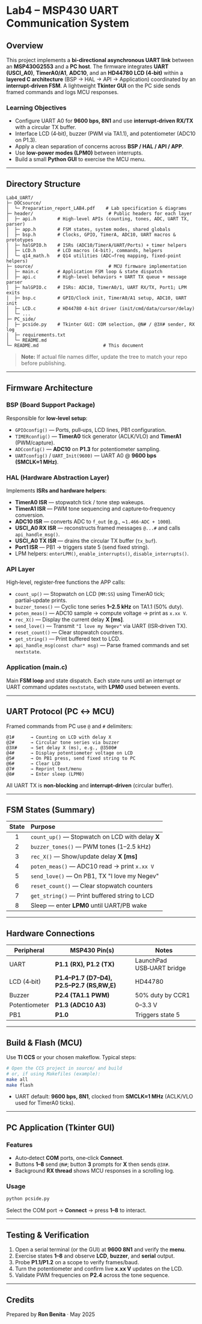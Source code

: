 # Lab4 – MSP430 UART Communication System

## Overview

This project implements a **bi‑directional asynchronous UART link** between an **MSP430G2553** and a **PC host**. The firmware integrates **UART (USCI_A0)**, **TimerA0/A1**, **ADC10**, and an **HD44780 LCD (4‑bit)** within a **layered C architecture** (BSP → HAL → API → Application) coordinated by an **interrupt‑driven FSM**. A lightweight **Tkinter GUI** on the PC side sends framed commands and logs MCU responses.

### Learning Objectives

* Configure UART A0 for **9600 bps, 8N1** and use **interrupt‑driven RX/TX** with a circular TX buffer.
* Interface LCD (4‑bit), buzzer (PWM via TA1.1), and potentiometer (ADC10 on P1.3).
* Apply a clean separation of concerns across **BSP / HAL / API / APP**.
* Use **low‑power modes (LPM0)** between interrupts.
* Build a small **Python GUI** to exercise the MCU menu.

---

## Directory Structure

```text
Lab4_UART/
├─ DOCsource/
│  └─ Preparation_report_LAB4.pdf    # Lab specification & diagrams
├─ header/                            # Public headers for each layer
│  ├─ api.h        # High‑level APIs (counting, tones, ADC, UART TX, parser)
│  ├─ app.h        # FSM states, system modes, shared globals
│  ├─ bsp.h        # Clocks, GPIO, TimerA, ADC10, UART macros & prototypes
│  ├─ halGPIO.h    # ISRs (ADC10/TimerA/UART/Ports) + timer helpers
│  ├─ LCD.h        # LCD macros (4‑bit), commands, helpers
│  └─ q14_math.h   # Q14 utilities (ADC→freq mapping, fixed‑point helpers)
├─ source/                            # MCU firmware implementation
│  ├─ main.c       # Application FSM loop & state dispatch
│  ├─ api.c        # High‑level behaviors + UART TX queue + message parser
│  ├─ halGPIO.c    # ISRs: ADC10, TimerA0/1, UART RX/TX, Port1; LPM exits
│  ├─ bsp.c        # GPIO/Clock init, TimerA0/A1 setup, ADC10, UART init
│  ├─ LCD.c        # HD44780 4‑bit driver (init/cmd/data/cursor/delay)
│  └─ ...
├─ PC_side/
│  ├─ pcside.py    # Tkinter GUI: COM selection, @N# / @3X# sender, RX log
│  ├─ requirements.txt
│  └─ README.md
└─ README.md                        # This document
```

> **Note:** If actual file names differ, update the tree to match your repo before publishing.

---

## Firmware Architecture

### BSP (Board Support Package)

Responsible for **low‑level setup**:

* `GPIOconfig()` — Ports, pull‑ups, LCD lines, PB1 configuration.
* `TIMERconfig()` — **TimerA0** tick generator (ACLK/VLO) and **TimerA1** (PWM/capture).
* `ADCconfig()` — **ADC10** on **P1.3** for potentiometer sampling.
* `UARTconfig()` / `UART_Init(9600)` — UART A0 @ **9600 bps (SMCLK≈1 MHz)**.

### HAL (Hardware Abstraction Layer)

Implements **ISRs and hardware helpers**:

* **TimerA0 ISR** — stopwatch tick / tone step wakeups.
* **TimerA1 ISR** — PWM tone sequencing and capture‑to‑frequency conversion.
* **ADC10 ISR** — converts ADC to `f_out` (e.g., ~`1.466·ADC + 1000`).
* **USCI_A0 RX ISR** — reconstructs framed messages `@...#` and calls `api_handle_msg()`.
* **USCI_A0 TX ISR** — drains the circular TX buffer (`tx_buf`).
* **Port1 ISR** — PB1 → triggers state 5 (send fixed string).
* LPM helpers: `enterLPM()`, `enable_interrupts()`, `disable_interrupts()`.

### API Layer

High‑level, register‑free functions the APP calls:

* `count_up()` — Stopwatch on LCD (`MM:SS`) using TimerA0 tick; partial‑update prints.
* `buzzer_tones()` — Cyclic tone series **1–2.5 kHz** on TA1.1 (50% duty).
* `poten_meas()` — ADC10 sample → compute voltage → print as `x.xx V`.
* `rec_X()` — Display the current delay **X [ms]**.
* `send_love()` — Transmit `"I love my Negev"` via UART (ISR‑driven TX).
* `reset_count()` — Clear stopwatch counters.
* `get_string()` — Print buffered text to LCD.
* `api_handle_msg(const char* msg)` — Parse framed commands and set `nextstate`.

### Application (main.c)

Main **FSM loop** and state dispatch. Each state runs until an interrupt or UART command updates `nextstate`, with **LPM0** used between events.

---

## UART Protocol (PC ↔ MCU)

Framed commands from PC use `@` and `#` delimiters:

```text
@1#      → Counting on LCD with delay X
@2#      → Circular tone series via buzzer
@3X#     → Set delay X (ms), e.g., @3500#
@4#      → Display potentiometer voltage on LCD
@5#      → On PB1 press, send fixed string to PC
@6#      → Clear LCD
@7#      → Reprint text/menu
@8#      → Enter sleep (LPM0)
```

All UART TX is **non‑blocking** and **interrupt‑driven** (circular buffer).

---

## FSM States (Summary)

| State | Purpose                                          |
| :---: | :----------------------------------------------- |
|   1   | `count_up()` — Stopwatch on LCD with delay **X** |
|   2   | `buzzer_tones()` — PWM tones (1–2.5 kHz)         |
|   3   | `rec_X()` — Show/update delay **X [ms]**         |
|   4   | `poten_meas()` — ADC10 read → print `x.xx V`     |
|   5   | `send_love()` — On PB1, TX "I love my Negev"     |
|   6   | `reset_count()` — Clear stopwatch counters       |
|   7   | `get_string()` — Print buffered string to LCD    |
|   8   | Sleep — enter **LPM0** until UART/PB wake        |

---

## Hardware Connections

| Peripheral    | MSP430 Pin(s)                              | Notes                     |
| ------------- | ------------------------------------------ | ------------------------- |
| UART          | **P1.1 (RX), P1.2 (TX)**                   | LaunchPad USB‑UART bridge |
| LCD (4‑bit)   | **P1.4–P1.7 (D7–D4), P2.5–P2.7 (RS,RW,E)** | HD44780                   |
| Buzzer        | **P2.4 (TA1.1 PWM)**                       | 50% duty by CCR1          |
| Potentiometer | **P1.3 (ADC10 A3)**                        | 0–3.3 V                   |
| PB1           | **P1.0**                                   | Triggers state 5          |

---

## Build & Flash (MCU)

Use **TI CCS** or your chosen makeflow. Typical steps:

```bash
# Open the CCS project in source/ and build
# or, if using Makefiles (example):
make all
make flash
```

* UART default: **9600 bps, 8N1**, clocked from **SMCLK≈1 MHz** (ACLK/VLO used for TimerA0 ticks).

---

## PC Application (Tkinter GUI)

### Features

* Auto‑detect **COM** ports, one‑click **Connect**.
* Buttons **1–8** send `@N#`; button **3** prompts for **X** then sends `@3X#`.
* Background **RX thread** shows MCU responses in a scrolling log.

### Usage

```bash
python pcside.py
```

Select the COM port → **Connect** → press **1–8** to interact.

---

## Testing & Verification

1. Open a serial terminal (or the GUI) at **9600 8N1** and verify the **menu**.
2. Exercise states **1–8** and observe **LCD**, **buzzer**, and **serial** output.
3. Probe **P1.1/P1.2** on a scope to verify frames/baud.
4. Turn the potentiometer and confirm live **x.xx V** updates on the LCD.
5. Validate PWM frequencies on **P2.4** across the tone sequence.

---

## Credits

Prepared by **Ron Benita** · May 2025
